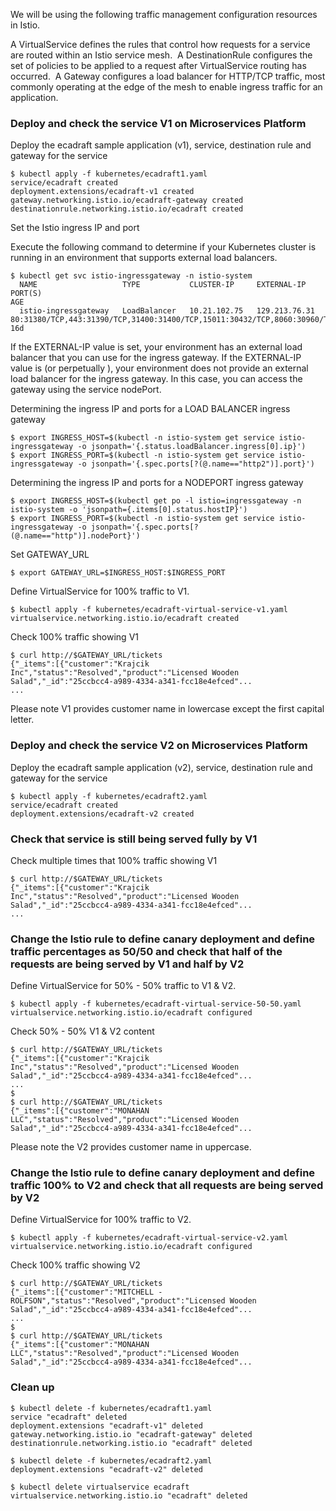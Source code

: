 We will be using the following traffic management configuration resources in Istio.

 A VirtualService defines the rules that control how requests for a service are routed within an Istio service mesh. 
 A DestinationRule configures the set of policies to be applied to a request after VirtualService routing has occurred. 
 A Gateway configures a load balancer for HTTP/TCP traffic, most commonly operating at the edge of the mesh to enable ingress traffic for an application. 

### Deploy and check the service V1 on Microservices Platform

Deploy the ecadraft sample application (v1), service, destination rule and gateway for the service

    $ kubectl apply -f kubernetes/ecadraft1.yaml
    service/ecadraft created
    deployment.extensions/ecadraft-v1 created
    gateway.networking.istio.io/ecadraft-gateway created
    destinationrule.networking.istio.io/ecadraft created

Set the Istio ingress IP and port

Execute the following command to determine if your Kubernetes cluster is running in an environment that supports external load balancers.

    $ kubectl get svc istio-ingressgateway -n istio-system
      NAME                   TYPE           CLUSTER-IP     EXTERNAL-IP     PORT(S)                                                                                                     AGE
      istio-ingressgateway   LoadBalancer   10.21.102.75   129.213.76.31   80:31380/TCP,443:31390/TCP,31400:31400/TCP,15011:30432/TCP,8060:30960/TCP,15030:32120/TCP,15031:30252/TCP   16d

If the EXTERNAL-IP value is set, your environment has an external load balancer that you can use for the ingress gateway. If the EXTERNAL-IP value is <none> (or perpetually <pending>), your environment does not provide an external load balancer for the ingress gateway. In this case, you can access the gateway using the service nodePort.

Determining the ingress IP and ports for a LOAD BALANCER ingress gateway

    $ export INGRESS_HOST=$(kubectl -n istio-system get service istio-ingressgateway -o jsonpath='{.status.loadBalancer.ingress[0].ip}')
    $ export INGRESS_PORT=$(kubectl -n istio-system get service istio-ingressgateway -o jsonpath='{.spec.ports[?(@.name=="http2")].port}')

Determining the ingress IP and ports for a NODEPORT ingress gateway

    $ export INGRESS_HOST=$(kubectl get po -l istio=ingressgateway -n istio-system -o 'jsonpath={.items[0].status.hostIP}')
    $ export INGRESS_PORT=$(kubectl -n istio-system get service istio-ingressgateway -o jsonpath='{.spec.ports[?(@.name=="http")].nodePort}')

Set GATEWAY_URL

    $ export GATEWAY_URL=$INGRESS_HOST:$INGRESS_PORT

Define VirtualService for 100% traffic to V1.

    $ kubectl apply -f kubernetes/ecadraft-virtual-service-v1.yaml
    virtualservice.networking.istio.io/ecadraft created

Check 100% traffic showing V1

    $ curl http://$GATEWAY_URL/tickets
    {"_items":[{"customer":"Krajcik Inc","status":"Resolved","product":"Licensed Wooden Salad","_id":"25ccbcc4-a989-4334-a341-fcc18e4efced"...
    ...

Please note V1 provides customer name in lowercase except the first capital letter.

### Deploy and check the service V2 on Microservices Platform

Deploy the ecadraft sample application (v2), service, destination rule and gateway for the service

    $ kubectl apply -f kubernetes/ecadraft2.yaml
    service/ecadraft created
    deployment.extensions/ecadraft-v2 created

### Check that service is still being served fully by V1

Check multiple times that 100% traffic showing V1

    $ curl http://$GATEWAY_URL/tickets
    {"_items":[{"customer":"Krajcik Inc","status":"Resolved","product":"Licensed Wooden Salad","_id":"25ccbcc4-a989-4334-a341-fcc18e4efced"...
    ...

### Change the Istio rule to define canary deployment and define traffic percentages as 50/50 and check that half of the requests are being served by V1 and half by V2

Define VirtualService for 50% - 50% traffic to V1 & V2. 

    $ kubectl apply -f kubernetes/ecadraft-virtual-service-50-50.yaml
    virtualservice.networking.istio.io/ecadraft configured

Check 50% - 50% V1 & V2 content

    $ curl http://$GATEWAY_URL/tickets
    {"_items":[{"customer":"Krajcik Inc","status":"Resolved","product":"Licensed Wooden Salad","_id":"25ccbcc4-a989-4334-a341-fcc18e4efced"...
    ...
    $
    $ curl http://$GATEWAY_URL/tickets
    {"_items":[{"customer":"MONAHAN LLC","status":"Resolved","product":"Licensed Wooden Salad","_id":"25ccbcc4-a989-4334-a341-fcc18e4efced"...

Please note the V2 provides customer name in uppercase.

### Change the Istio rule to define canary deployment and define traffic 100% to V2 and check that all requests are being served by V2

Define VirtualService for 100% traffic to V2. 

    $ kubectl apply -f kubernetes/ecadraft-virtual-service-v2.yaml
    virtualservice.networking.istio.io/ecadraft configured

Check 100% traffic showing V2

    $ curl http://$GATEWAY_URL/tickets
    {"_items":[{"customer":"MITCHELL - ROLFSON","status":"Resolved","product":"Licensed Wooden Salad","_id":"25ccbcc4-a989-4334-a341-fcc18e4efced"...
    ...
    $
    $ curl http://$GATEWAY_URL/tickets
    {"_items":[{"customer":"MONAHAN LLC","status":"Resolved","product":"Licensed Wooden Salad","_id":"25ccbcc4-a989-4334-a341-fcc18e4efced"...

### Clean up

    $ kubectl delete -f kubernetes/ecadraft1.yaml
    service "ecadraft" deleted
    deployment.extensions "ecadraft-v1" deleted
    gateway.networking.istio.io "ecadraft-gateway" deleted
    destinationrule.networking.istio.io "ecadraft" deleted

    $ kubectl delete -f kubernetes/ecadraft2.yaml
    deployment.extensions "ecadraft-v2" deleted

    $ kubectl delete virtualservice ecadraft
    virtualservice.networking.istio.io "ecadraft" deleted
